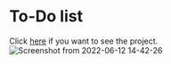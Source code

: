 
# To-Do list

Click [here](https://codepen.io/xEfeHD/full/GRQPgPO) if you want to see the project.
![Screenshot from 2022-06-12 14-42-26](https://user-images.githubusercontent.com/72257075/173233661-e6dc8e40-f40c-4211-b787-dcb16572de4d.png)

